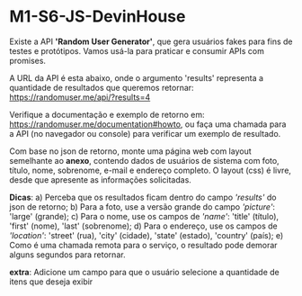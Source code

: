 # M1-S6-JS-DevinHouse

Existe a API **'Random User Generator'**, que gera usuários fakes para fins de testes e protótipos.
Vamos usá-la para praticar e consumir APIs com promises.

A URL da API é esta abaixo, onde o argumento 'results' representa a quantidade de resultados que queremos retornar:
https://randomuser.me/api/?results=4

Verifique a documentação e exemplo de retorno em: 
https://randomuser.me/documentation#howto, ou 
faça uma chamada para a API (no navegador ou console) para verificar um exemplo de resultado.

Com base no json de retorno, monte uma página web com layout semelhante ao **anexo**, contendo dados de usuários de sistema com 
foto, título, nome, sobrenome, e-mail e endereço completo.
O layout (css) é livre, desde que apresente as informações solicitadas.

**Dicas**:
a) Perceba que os resultados ficam dentro do campo _'results'_ do json de retorno;
b) Para a foto, use a versão grande do campo _'picture'_: 'large' (grande);
c) Para o nome, use os campos de _'name'_: 'title' (título), 'first' (nome), 'last' (sobrenome);
d) Para o endereço, use os campos de _'location'_: 'street' (rua), 'city' (cidade), 'state' (estado), 'country' (país);
e) Como é uma chamada remota para o serviço, o resultado pode demorar alguns segundos para retornar.

**extra**:
Adicione um campo para que o usuário selecione a quantidade de itens que deseja exibir